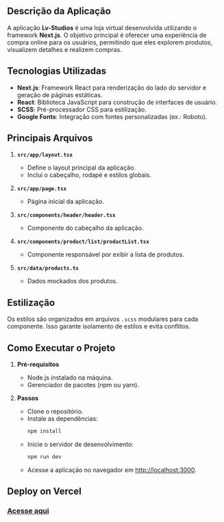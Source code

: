 ## Descrição da Aplicação

A aplicação **Lv-Studios** é uma loja virtual desenvolvida utilizando o framework **Next.js**. O objetivo principal é oferecer uma experiência de compra online para os usuários, permitindo que eles explorem produtos, visualizem detalhes e realizem compras.

## Tecnologias Utilizadas

- **Next.js**: Framework React para renderização do lado do servidor e geração de páginas estáticas.
- **React**: Biblioteca JavaScript para construção de interfaces de usuário.
- **SCSS**: Pré-processador CSS para estilização.
- **Google Fonts**: Integração com fontes personalizadas (ex.: Roboto).

## Principais Arquivos

1. **`src/app/layout.tsx`**
   - Define o layout principal da aplicação.
   - Inclui o cabeçalho, rodapé e estilos globais.

2. **`src/app/page.tsx`**
   - Página inicial da aplicação.

3. **`src/components/header/header.tsx`**
   - Componente do cabeçalho da aplicação.

4. **`src/components/product/list/productList.tsx`**
   - Componente responsável por exibir a lista de produtos.

5. **`src/data/products.ts`**
   - Dados mockados dos produtos.

## Estilização

Os estilos são organizados em arquivos `.scss` modulares para cada componente. Isso garante isolamento de estilos e evita conflitos.

## Como Executar o Projeto

1. **Pré-requisitos**
   - Node.js instalado na máquina.
   - Gerenciador de pacotes (npm ou yarn).

2. **Passos**
   - Clone o repositório.
   - Instale as dependências:
     ```bash
     npm install
     ```
   - Inicie o servidor de desenvolvimento:
     ```bash
     npm run dev
     ```
   - Acesse a aplicação no navegador em [http://localhost:3000](http://localhost:3000).

## Deploy on Vercel
### [Acesse aqui](https://lv-studios.vercel.app/)
